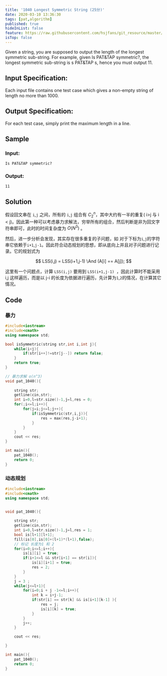 ```yaml
---
title: '1040 Longest Symmetric String (25分)'
date: 2020-03-10 13:36:30
tags: [pat,algorithm]
published: true
hideInList: false
feature: https://raw.githubusercontent.com/hsjfans/git_resource/master/img/20200310122256.png
isTop: false
---
```

Given a string, you are supposed to output the length of the longest symmetric sub-string. For example, given Is PAT&TAP symmetric?, the longest symmetric sub-string is s PAT&TAP s, hence you must output 11.

## Input Specification:
Each input file contains one test case which gives a non-empty string of length no more than 1000.

## Output Specification:
For each test case, simply print the maximum length in a line.

## Sample
### Input:
``` Is PAT&TAP symmetric? ```

      
    
### Output:
``` 11 ```

## Solution

假设回文串在 `i`,`j` 之间，所有的 `i`,`j` 组合有 $C_2^n$，其中大约有一半的重复( i>j 与 i < j)。因此第一种可以考虑暴力求解法，穷举所有的组合，然后判断是非为回文字符串即可，此时的时间复杂度为 $O(N^3)$ 。

然后，进一步分析会发现，其实存在很多重复的子问题，如 对于下标为`i`,`j`的字符串它依赖于`i+1`,`j-1`。因此符合动态规划的思想，即从底向上并且对子问题进行记录。它的规划式为

$$ LSS(i,j) = LSS(i+1,j-1) \And (A[i] == A[j]); $$

这里有一个问题点，计算 `LSS(i,j)` 要用到 `LSS(i+1,j-1) `，因此计算时不能采用 i,j 这样遍历，而是以 j-i 的长度为依据进行遍历，先计算为`1`,`2`的情况，在计算其它情况。
 
## Code

### 暴力
```c++
#include<iostream>
#include<cmath>
using namespace std;

bool isSymmetric(string str,int i,int j){
    while(i<j){
        if(str[i++]!=str[j--]) return false;
    }
    return true;
}

// 暴力求解 o(n^3)
void pat_1040(){
    
    string str;
    getline(cin,str);
    int i=0,l=str.size()-1,j=l,res = 0;
    for(;i<=l;i++){
        for(j=i;j<=l;j++){
            if(isSymmetric(str,i,j)){
                res = max(res,j-i+1);
            }
        }
    }
    cout << res;
}

int main(){
    pat_1040();
    return 0;
}
```

### 动态规划
```c++
#include<iostream>
#include<cmath>
using namespace std;


void pat_1040(){
    
    string str;
    getline(cin,str);
    int i=0,l=str.size()-1,j=l,res = 1;
    bool is[l+1][l+1];
    fill(is[0],is[0]+(l+1)*(l+1),false);
    // 标记 长度为1 和 2
    for(i=0;i<=l;i++){
        is[i][i] = true;
        if(i+1<=l && str[i+1] == str[i]){
            is[i][i+1] = true;
            res = 2;
        }
    }
    j = 3 ;
    while(j<=l+1){
        for(i=0;i + j -1<=l;i++){
            int k = i+j-1;
            if(str[i] == str[k] && is[i+1][k-1] ){
                res = j;
                is[i][k] = true;
            }
        }
        j++;
    }

    cout << res;

}

int main(){
    pat_1040();
    return 0;
}

```